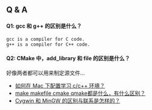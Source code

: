 ## Q & A

#### Q1: gcc 和 g++ 的区别是什么？

```
gcc is a compiler for C code.
g++ is a compiler for C++ code.
```

#### Q2: CMake 中，add_library 和 file 的区别是什么？

好像两者都可以用来制定源文件...


- [如何在 Mac 下配置学习 c/c++ 环境？](https://www.zhihu.com/question/23677882/answer/131325334)
- [make makefile cmake qmake都是什么，有什么区别？](https://www.zhihu.com/question/27455963)
- [Cygwin 和 MinGW 的区别与联系是怎样的？](https://www.zhihu.com/question/22137175/answer/90908473)
